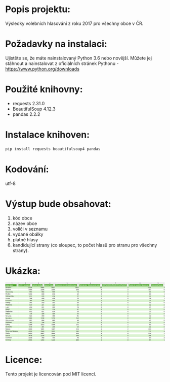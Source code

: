 # Popis projektu: 

Výsledky volebních hlasování z roku 2017 pro všechny obce v ČR. 

# Požadavky na instalaci:

Ujistěte se, že máte nainstalovaný Python 3.6 nebo novější. Můžete jej stáhnout a nainstalovat z oficiálních stránek Pythonu - https://www.python.org/downloads

# Použité knihovny:

* requests 2.31.0
* BeautifulSoup 4.12.3
* pandas 2.2.2

# Instalace knihoven: 

```sh
pip install requests beautifulsoup4 pandas
```

# Kodování:

utf-8

# Výstup bude obsahovat:

1. kód obce
2. název obce
3. voliči v seznamu
4. vydané obálky
5. platné hlasy
6. kandidující strany (co sloupec, to počet hlasů pro stranu pro všechny strany).

# Ukázka: 

![alt text](https://github.com/alex2561/projekt_3/blob/main/vysledek.png?raw=true)

# Licence:

Tento projekt je licencován pod MIT licencí. 





